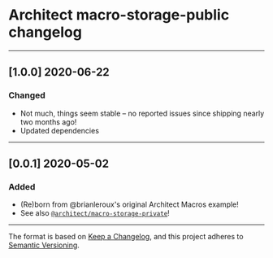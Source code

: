 # Architect macro-storage-public changelog

---

## [1.0.0] 2020-06-22

### Changed

- Not much, things seem stable – no reported issues since shipping nearly two months ago!
- Updated dependencies

---

## [0.0.1] 2020-05-02

### Added

- (Re)born from @brianleroux's original Architect Macros example!
- See also [`@architect/macro-storage-private`](https://www.npmjs.com/package/@architect/macro-storage-private)!

---

The format is based on [Keep a Changelog](https://keepachangelog.com/en/1.0.0/), and this project adheres to [Semantic Versioning](https://semver.org/spec/v2.0.0.html).
